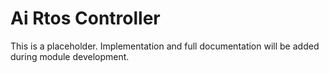 # Ai Rtos Controller

This is a placeholder. Implementation and full documentation will be added during module development.
